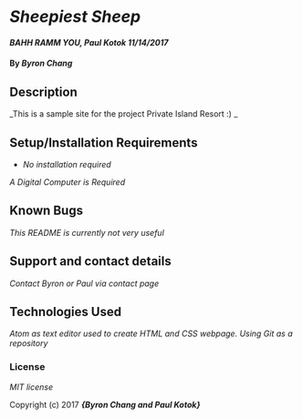 # _Sheepiest Sheep_

#### _BAHH RAMM YOU, Paul Kotok 11/14/2017_

#### By _**Byron Chang**_

## Description

_This is a sample site for the project Private Island Resort :) _

## Setup/Installation Requirements

* _No installation required_

_A Digital Computer is Required_

## Known Bugs

_This README is currently not very useful_

## Support and contact details

_Contact Byron or Paul via contact page_

## Technologies Used

_Atom as text editor used to create HTML and CSS webpage. Using Git as a repository_

### License

*MIT license*

Copyright (c) 2017 **_{Byron Chang and Paul Kotok}_**
